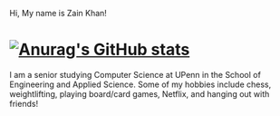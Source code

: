 Hi, My name is Zain Khan! 

# [![Anurag's GitHub stats](https://github-readme-stats.vercel.app/api?username=zain6khan)](https://github.com/anuraghazra/github-readme-stats)

I am a senior studying Computer Science at UPenn in the School of Engineering and Applied Science. Some of my hobbies include chess, weightlifting, playing board/card games, Netflix, and hanging out with friends! 


